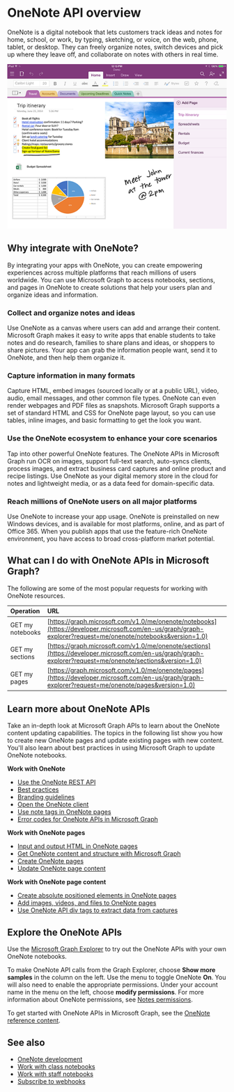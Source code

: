 # OneNote API overview

OneNote is a digital notebook that lets customers track ideas and notes for home, school, or work, by typing, sketching, or voice, on the web, phone, tablet, or desktop. They can freely organize notes, switch devices and pick up where they leave off, and collaborate on notes with others in real time.

![A OneNote notebook with its sections and pages](images/onenote-page.png)

## Why integrate with OneNote?

By integrating your apps with OneNote, you can create empowering experiences across multiple platforms that reach millions of users worldwide. You can use Microsoft Graph to access notebooks, sections, and pages in OneNote to create solutions that help your users plan and organize ideas and information.

### Collect and organize notes and ideas  
Use OneNote as a canvas where users can add and arrange their content. Microsoft Graph makes it easy to write apps that enable students to take notes and do research, families to share plans and ideas, or shoppers to share pictures. Your app can grab the information people want, send it to OneNote, and then help them organize it.

### Capture information in many formats
Capture HTML, embed images (sourced locally or at a public URL), video, audio, email messages, and other common file types. OneNote can even render webpages and PDF files as snapshots. Microsoft Graph supports a set of standard HTML and CSS for OneNote page layout, so you can use tables, inline images, and basic formatting to get the look you want. 

### Use the OneNote ecosystem to enhance your core scenarios
Tap into other powerful OneNote features. The OneNote APIs in Microsoft Graph run OCR on images, support full-text search, auto-syncs clients, process images, and extract business card captures and online product and recipe listings. Use OneNote as your digital memory store in the cloud for notes and lightweight media, or as a data feed for domain-specific data. 

### Reach millions of OneNote users on all major platforms
Use OneNote to increase your app usage. OneNote is preinstalled on new Windows devices, and is available for most platforms, online, and as part of Office 365. When you publish apps that use the feature-rich OneNote environment, you have access to broad cross-platform market potential.

<!-- Might be good to show a few examples of Microsoft Graph API calls here, similar to what we have in the featured scenarios topic: https://developer.microsoft.com/en-us/graph/docs/concepts/featured_scenarios. You could have an H2 section called "What can I do with OneNote APIs in Microsoft Graph?"-->

## What can I do with OneNote APIs in Microsoft Graph?

The following are some of the most popular requests for working with OneNote resources.

|Operation|URL|
|:--------|:--|
|GET my notebooks|[https://graph.microsoft.com/v1.0/me/onenote/notebooks](https://developer.microsoft.com/en-us/graph/graph-explorer?request=me/onenote/notebooks&version=1.0)|
|GET my sections|[https://graph.microsoft.com/v1.0/me/onenote/sections](https://developer.microsoft.com/en-us/graph/graph-explorer?request=me/onenote/sections&version=1.0)|
|GET my pages|[https://graph.microsoft.com/v1.0/me/onenote/pages](https://developer.microsoft.com/en-us/graph/graph-explorer?request=me/onenote/pages&version=1.0)|

## Learn more about OneNote APIs

Take an in-depth look at Microsoft Graph APIs to learn about the OneNote content updating capabilities. The topics in the following list show you how to create new OneNote pages and update existing pages with new content. You'll also learn about best practices in using Microsoft Graph to update OneNote notebooks. 


**Work with OneNote**

* [Use the OneNote REST API](../api-reference/v1.0/resources/onenote-api-overview.md)
* [Best practices](onenote_best_practices.md)
* [Branding guidelines](onenote-branding.md)
* [Open the OneNote client](open_onenote_client.md)
* [Use note tags in OneNote pages](onenote-note-tags.md)
* [Error codes for OneNote APIs in Microsoft Graph](onenote_error_codes.md)

**Work with OneNote pages**

* [Input and output HTML in OneNote pages](onenote_input_output_html.md)
* [Get OneNote content and structure with Microsoft Graph](onenote-get-content.md)
* [Create OneNote pages](onenote-create-page.md)
* [Update OneNote page content](onenote_update_page.md)

**Work with OneNote page content**

* [Create absolute positioned elements in OneNote pages](onenote-abs-pos.md)
* [Add images, videos, and files to OneNote pages](onenote_images_files.md)
* [Use OneNote API div tags to extract data from captures](onenote-extract-data.md)



## Explore the OneNote APIs
Use the [Microsoft Graph Explorer](https://developer.microsoft.com/en-us/graph/graph-explorer) to try out the OneNote APIs with your own OneNote notebooks.

To make OneNote API calls from the Graph Explorer, choose **Show more samples** in the column on the left. Use the menu to toggle OneNote **On**. You will also need to enable the appropriate permissions. Under your account name in the menu on the left, choose **modify permissions**. For more information about OneNote permissions, see [Notes permissions](permissions_reference.md#notes-permissions).

To get started with OneNote APIs in Microsoft Graph, see the [OneNote reference content](../api-reference/v1.0/resources/onenote-api-overview.md).

## See also

- [OneNote development](https://docs.microsoft.com/en-us/previous-versions/office/office-365-api/how-to/onenote-landing)
- [Work with class notebooks](https://docs.microsoft.com/en-us/previous-versions/office/office-365-api/how-to/onenote-classnotebook)
- [Work with staff notebooks](https://docs.microsoft.com/en-us/previous-versions/office/office-365-api/how-to/onenote-staffnotebook)
- [Subscribe to webhooks](https://docs.microsoft.com/en-us/previous-versions/office/office-365-api/how-to/onenote-sync)
